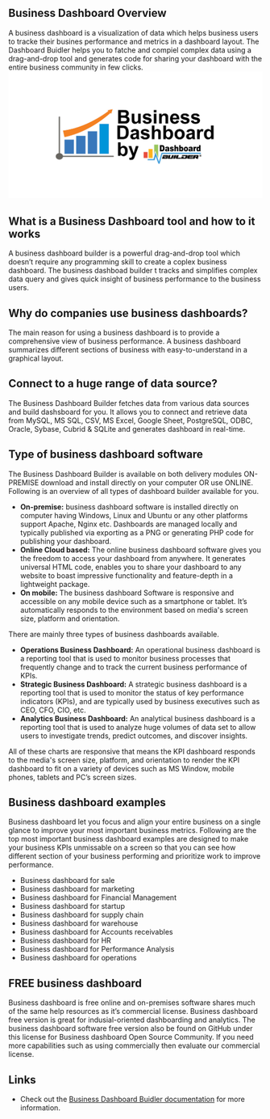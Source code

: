 
## Business Dashboard Overview
A business dashboard is a visualization of data which helps business users to tracke their busines performance and metrics in a dashboard layout. The Dashboard Buidler helps you to fatche and compiel complex data using a drag-and-drop tool and generates code for sharing your dashboard with the entire business community in few clicks. 
![](https://raw.githubusercontent.com/DashboardBuilder/business-dashboard/gh-pages/repository-open-graph-template.png)


## What is a Business Dashboard tool and how to it works

A business dashboard builder is a powerful drag-and-drop tool which doesn’t require any programming skill to create a coplex business dashboard. The business dashboad builder t tracks and simplifies complex data query and gives quick insight of business performance to the business users.

## Why do companies use business dashboards?

The main reason for using a business dashboard is to provide a comprehensive view of business performance. A business dashboard summarizes different sections of business with easy-to-understand in a graphical layout.

## Connect to a huge range of data source?

The Business Dashboard Builder fetches data from various data sources and build dashsboard for you. It allows you to connect and retrieve data from MySQL, MS SQL, CSV, MS Excel, Google Sheet, PostgreSQL, ODBC, Oracle, Sybase, Cubrid & SQLite and generates dashboard in real-time.

## Type of business dashboard software

The Business Dashboard Builder is available on both delivery modules ON-PREMISE download and install directly on your computer OR use ONLINE. Following is an overview of all types of dashboard builder available for you.

* **On-premise:**  business dashboard software is installed directly on computer having Windows, Linux and Ubuntu or any other platforms support Apache, Nginx etc. Dashboards are managed locally and typically published via exporting as a PNG or generating PHP code for publishing your dashboard.
* **Online Cloud based:**  The online business dashboard software gives you the freedom to access your dashboard from anywhere. It generates universal HTML code, enables you to share your dashboard to any website to boast impressive functionality and feature-depth in a lightweight package.
* **On mobile:**  The business dashboard Software is responsive and accessible on any mobile device such as a smartphone or tablet. It’s automatically responds to the environment based on media's screen size, platform and orientation.

There are mainly three types of business dashboards available.

* **Operations Business Dashboard:** An operational business dashboard is a reporting tool that is used to monitor business processes that frequently change and to track the current business performance of KPIs.
* **Strategic Business Dashboard:**  A strategic business dashboard is a reporting tool that is used to monitor the status of key performance indicators (KPIs), and are typically used by business executives such as CEO, CFO, CIO, etc.
* **Analytics Business Dashboard:**  An analytical business dashboard is a reporting tool that is used to analyze huge volumes of data set to allow users to investigate trends, predict outcomes, and discover insights.


All of these charts are responsive that means the KPI dashboard responds to the media's screen size, platform, and orientation to render the KPI dashboard to fit on a variety of devices such as MS Window, mobile phones, tablets and PC’s screen sizes.


## Business dashboard examples

Business dashboard let you focus and align your entire business on a single glance to improve your most important business metrics. Following are the top most important business dashboard examples are designed to make your business KPIs unmissable on a screen so that you can see how different section of your business performing and prioritize work to improve performance.

* Business dashboard for sale
* Business dashboard for marketing
* Business dashboard for Financial Management
* Business dashboard for startup
* Business dashboard for supply chain
* Business dashboard for warehouse
* Business dashboard for Accounts receivables
* Business dashboard for HR
* Business dashboard for Performance Analysis
* Business dashboard for operations

## FREE business dashboard

Business dashboard is free online and on-premises software shares much of the same help resources as it’s commercial license. Business dashboard free version is great for indusial-oriented dashboarding and analytics. The business dashboard software free version also be found on GitHub under this license for Business dashboard Open Source Community. If you need more capabilities such as using commercially then evaluate our commercial license. 

## Links

  * Check out the [Business Dashboard Buidler  documentation](https://dashboardbuilder.net/documentation) for more information.
